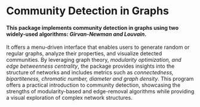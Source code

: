 # **Community Detection in Graphs**

#### This package implements community detection in graphs using two widely-used algorithms: _**Girvan-Newman and Louvain**_. 

It offers a menu-driven interface that enables users to generate random or regular graphs, analyze their properties, and visualize detected communities.
By leveraging graph theory, _modularity optimization, and edge betweenness centrality_, the package provides insights into the structure of networks and includes metrics such as _connectedness, bipartiteness, chromatic number, diameter and graph density_.
This program offers a practical introduction to community detection, showcasing the strengths of modularity-based and edge-removal algorithms while providing a visual exploration of complex network structures.
